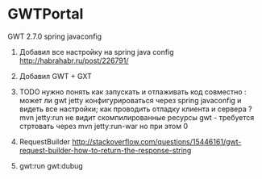 # GWTPortal
GWT 2.7.0 spring  javaconfig

1.  Добавил все настройку на spring java config
    http://habrahabr.ru/post/226791/

2.  Добавил GWT + GXT
    

3.  TODO  нужно понять как запускать и отлаживать код совместно :
    может ли gwt jetty  конфигурироваться через spring javaconfig и видеть все настройки;
    как проводить отладку клиента и сервера ?
    mvn jetty:run  не видит скомпилированные ресурсы gwt -  требуется стртовать через mvn jetty:run-war но при этом <scanIntervalSeconds>0</scanIntervalSeconds>


4.  RequestBuilder 
    http://stackoverflow.com/questions/15446161/gwt-request-builder-how-to-return-the-response-string

5.  gwt:run gwt:dubug 